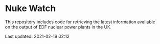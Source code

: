 # Nuke Watch

This repository includes code for retrieving the latest information available on the output of EDF nuclear power plants in the UK.

Last updated: 2021-02-19 02:12
